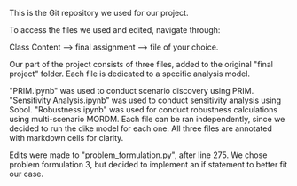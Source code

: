 This is the Git repository we used for our project.

To access the files we used and edited, navigate through:

Class Content --> final assignment --> file of your choice.

Our part of the project consists of three files, added to the original "final project" folder. Each file is dedicated to a specific analysis model.

"PRIM.ipynb" was used to conduct scenario discovery using PRIM. 
"Sensitivity Analysis.ipynb" was used to conduct sensitivity analysis using Sobol.
"Robustness.ipynb" was used for conduct robustness calculations using multi-scenario MORDM. 
Each file can be ran independently, since we decided to run the dike model for each one. All three files are annotated with markdown cells for clarity.

Edits were made to "problem_formulation.py", after line 275. We chose problem formulation 3, but decided to implement an if statement to better fit our case. 

